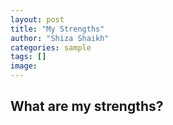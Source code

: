 ```yaml
---
layout: post
title: "My Strengths"
author: "Shiza Shaikh"
categories: sample
tags: []
image: 
---
```


## What are my strengths?

